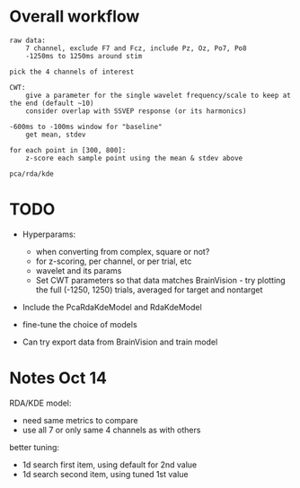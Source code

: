 # Overall workflow
    raw data:
        7 channel, exclude F7 and Fcz, include Pz, Oz, Po7, Po8
        -1250ms to 1250ms around stim

    pick the 4 channels of interest

    CWT:
        give a parameter for the single wavelet frequency/scale to keep at the end (default ~10)
        consider overlap with SSVEP response (or its harmonics)

    -600ms to -100ms window for "baseline"
        get mean, stdev

    for each point in [300, 800]:
        z-score each sample point using the mean & stdev above

    pca/rda/kde

# TODO
- Hyperparams:
    - when converting from complex, square or not?
    - for z-scoring, per channel, or per trial, etc
    - wavelet and its params
    - Set CWT parameters so that data matches BrainVision - try plotting the full (-1250, 1250) trials, averaged for target and nontarget

- Include the PcaRdaKdeModel and RdaKdeModel
- fine-tune the choice of models

- Can try export data from BrainVision and train model


# Notes Oct 14

RDA/KDE model:
- need same metrics to compare
- use all 7 or only same 4 channels as with others


better tuning:
- 1d search first item, using default for 2nd value
- 1d search second item, using tuned 1st value
